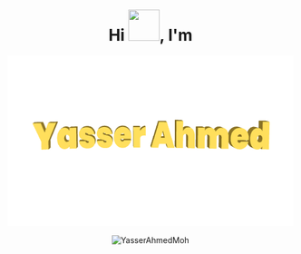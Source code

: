 
<h1 align="center">Hi <img src="https://github.com/mitul3737/mitul3737/blob/main/Wave.gif" height="55px" width="55px">, I'm</h1>
<p><img padding="200" alt="gif" src="https://github.com/YasserAhmedMoh/YasserAhmedMoh/blob/main/YasserAhmed.gif" width="600" height="300" /><p>

<p align="center"> <img src="https://github-readme-stats.vercel.app/api?username=YasserAhmedMoh&show_icons=true&theme=gotham" alt="YasserAhmedMoh" /> <!--you can use merko/dark/ radical/ merko/ gruvbox/ tokyonight/ onedark/ cobalt/ synthwave/highcontrast/ dracula-->

<!--
**YasserAhmedMoh/YasserAhmedMoh** is a ✨ _special_ ✨ repository because its `README.md` (this file) appears on your GitHub profile.

Here are some ideas to get you started:

- 🔭 I’m currently working on ...
- 🌱 I’m currently learning ...
- 👯 I’m looking to collaborate on ...
- 🤔 I’m looking for help with ...
- 💬 Ask me about ...
- 📫 How to reach me: ...
- 😄 Pronouns: ...
- ⚡ Fun fact: ...
-->
